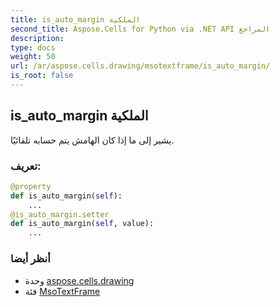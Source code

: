 ```yaml
---
title: is_auto_margin الملكية
second_title: Aspose.Cells for Python via .NET API المراجع
description:
type: docs
weight: 50
url: /ar/aspose.cells.drawing/msotextframe/is_auto_margin/
is_root: false
---
```

##  is_auto_margin الملكية

يشير إلى ما إذا كان الهامش يتم حسابه تلقائيًا.
###  تعريف:
```python
@property
def is_auto_margin(self):
    ...
@is_auto_margin.setter
def is_auto_margin(self, value):
    ...
```

###  أنظر أيضا
* وحدة [aspose.cells.drawing](../../)
* فئة [MsoTextFrame](/cells/python-net/ar/aspose.cells.drawing/msotextframe)
